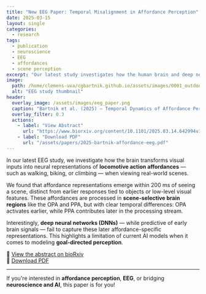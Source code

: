 ```yaml
---
title: "New EEG Paper: Temporal Misalignment in Affordance Perception"
date: 2025-03-15
layout: single
categories:
  - research
tags:
  - publication
  - neuroscience
  - EEG
  - affordances
  - scene perception
excerpt: "Our latest study investigates how the human brain and deep neural networks differ in processing locomotive action affordances in visual scenes."
image:
  path: /home/clemens-uva/cgbartnik.github.io/assets/images/0001_outdoor_natural.jpg
  alt: "EEG study thumbnail"
header:
  overlay_image: /assets/images/eeg_paper.png
  caption: "Bartnik et al. (2025) — Temporal Dynamics of Affordance Perception"
  overlay_filter: 0.3
  actions:
    - label: "View Abstract"
      url: "https://www.biorxiv.org/content/10.1101/2025.03.14.642994v1.abstract"
    - label: "Download PDF"
      url: "/assets/papers/2025-bartnik-affordance-eeg.pdf"
---
```


In our latest EEG study, we investigate how the brain transforms visual inputs into neural representations of **locomotive action affordances** — such as walking, biking, or climbing — when viewing real-world scenes.

We found that affordance representations emerge within 200 ms of seeing a scene, distinct from earlier responses tied to objects or low-level visual features. These affordances are processed in **scene-selective brain regions** like the OPA and PPA, but with clear temporal differences: OPA activates earlier, while PPA contributes later in the processing stream.

Interestingly, **deep neural networks (DNNs)** — while predictive of early brain signals — fail to capture these later affordance-specific representations. This highlights a limitation of current AI models when it comes to modeling **goal-directed perception**.

🔗 [View the abstract on bioRxiv](https://www.biorxiv.org/content/10.1101/2025.03.14.642994v1.abstract)  
📄 [Download PDF](/assets/papers/2025-bartnik-affordance-eeg.pdf)

---

If you're interested in **affordance perception**, **EEG**, or bridging **neuroscience and AI**, this paper is for you!
